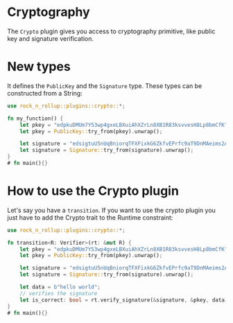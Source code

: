 # Cryptography

The `Crypto` plugin gives you access to cryptography primitive, like public key and signature verification.

# New types

It defines the `PublicKey` and the `Signature` type. These types can be constructed from a String:

```rust
use rock_n_rollup::plugins::crypto::*;

fn my_function() {
    let pkey = "edpkuDMUm7Y53wp4gxeLBXuiAhXZrLn8XB1R83ksvvesH8Lp8bmCfK".to_string();
    let pkey = PublicKey::try_from(pkey).unwrap();

    let signature = "edsigtuU5nUqBniorqTFXFixkG6ZkfvEPrfc9aT9DnMAeims2AX2yjpgYaedXBoKzAGHE3ZXSi1hZz6piZ3itTE7f2F4FoaxXtM".to_string();
    let signature = Signature::try_from(signature).unwrap();
}
# fn main(){}
```

# How to use the Crypto plugin

Let's say you have a `transition`. If you want to use the crypto plugin you just have to add the Crypto trait to the Runtime constraint:

```rust
use rock_n_rollup::plugins::crypto::*;

fn transition<R: Verifier>(rt: &mut R) {
    let pkey = "edpkuDMUm7Y53wp4gxeLBXuiAhXZrLn8XB1R83ksvvesH8Lp8bmCfK".to_string();
    let pkey = PublicKey::try_from(pkey).unwrap();

    let signature = "edsigtuU5nUqBniorqTFXFixkG6ZkfvEPrfc9aT9DnMAeims2AX2yjpgYaedXBoKzAGHE3ZXSi1hZz6piZ3itTE7f2F4FoaxXtM".to_string();
    let signature = Signature::try_from(signature).unwrap();

    let data = b"hello world";
    // verifies the signature
    let is_correct: bool = rt.verify_signature(&signature, &pkey, data);
}
# fn main(){}
```
